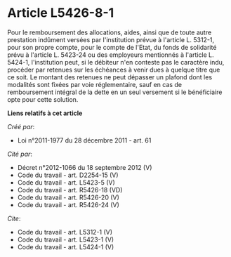# Article L5426-8-1

Pour le remboursement des allocations, aides, ainsi que de toute autre prestation indûment versées par l'institution prévue à
l'article L. 5312-1, pour son propre compte, pour le compte de l'Etat, du fonds de solidarité prévu à l'article L. 5423-24 ou
des employeurs mentionnés à l'article L. 5424-1, l'institution peut, si le débiteur n'en conteste pas le caractère indu,
procéder par retenues sur les échéances à venir dues à quelque titre que ce soit. Le montant des retenues ne peut dépasser un
plafond dont les modalités sont fixées par voie réglementaire, sauf en cas de remboursement intégral de la dette en un seul
versement si le bénéficiaire opte pour cette solution.

**Liens relatifs à cet article**

_Créé par_:

  - Loi n°2011-1977 du 28 décembre 2011 - art. 61

_Cité par_:

  - Décret n°2012-1066 du 18 septembre 2012 (V)
  - Code du travail - art. D2254-15 (V)
  - Code du travail - art. L5423-5 (V)
  - Code du travail - art. R5426-18 (VD)
  - Code du travail - art. R5426-20 (V)
  - Code du travail - art. R5426-24 (V)

_Cite_:

  - Code du travail - art. L5312-1 (V)
  - Code du travail - art. L5423-1 (V)
  - Code du travail - art. L5424-1 (V)
